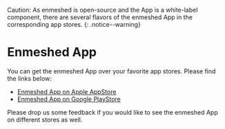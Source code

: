 Caution: As enmeshed is open-source and the App is a white-label component, there are several flavors of the enmeshed App in the corresponding app stores.
{: .notice--warning}

# Enmeshed App

You can get the enmeshed App over your favorite app stores. Please find the links below:

- [Enmeshed App on Apple AppStore](https://apps.apple.com/us/app/enmeshed/id1576693742#?platform=ipad)
- [Enmeshed App on Google PlayStore](https://play.google.com/store/apps/details?id=eu.enmeshed.app&hl=de&gl=US)

Please drop us some feedback if you would like to see the enmeshed App on different stores as well.

